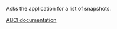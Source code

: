 Asks the application for a list of snapshots.

[ABCI documentation](https://docs.tendermint.com/master/spec/abci/abci.html#listsnapshots)